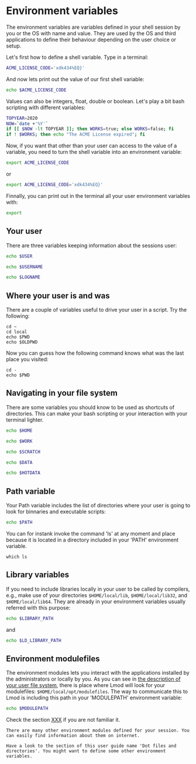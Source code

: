 # Environment variables

The environment variables are variables defined in your shell session by you or the OS with name
and value. They are used by the OS and third applications to define their behaviour depending
on the user choice or setup.

Let's first how to define a shell variable. Type in a terminal:

```bash
ACME_LICENSE_CODE='xdk434%EQ}'
```

And now lets print out the value of our first shell variable:

```bash
echo $ACME_LICENSE_CODE
```

Values can also be integers, float, double or boolean. Let's play a bit bash scripting with different variables:

```bash
TOPYEAR=2020
NOW=`date +'%Y'`
if [[ $NOW -lt TOPYEAR ]]; then WORKS=true; else WORKS=false; fi
if ! $WORKS; then echo "The ACME License expired"; fi
```

Now, if you want that other than your user can access to the value of a variable, you need to turn
the shell variable into an environment variable:

```bash
export ACME_LICENSE_CODE
```

or

```bash
export ACME_LICENSE_CODE='xdk434%EQ}'
```

Finnally, you can print out in the terminal all your user environment variables
with:

```bash
export
```

## Your user

There are three variables keeping information about the sessions user:

```bash
echo $USER
```
```bash
echo $USERNAME
```
```bash
echo $LOGNAME
```

## Where your user is and was

There are a couple of variables useful to drive your user in a script. Try the following:

```
cd ~
cd local
echo $PWD
echo $OLDPWD
```

Now you can guess how the following command knows what was the last place you visited:

```
cd -
echo $PWD
```

## Navigating in your file system

There are some variables you should know to be used as shortcuts of directories. This can make your
bash scripting or your interaction with your terminal lighter.

```bash
echo $HOME
```

```bash
echo $WORK
```

```bash
echo $SCRATCH
```

```bash
echo $DATA
```

```bash
echo $HOTDATA
```

## Path variable

Your Path variable includes the list of directories where your user is going to look for binnaries
and executable scripts:

```bash
echo $PATH
```

You can for instank invoke the command 'ls' at any moment and place because it is located in a
directory included in your 'PATH' environment variable.

```
which ls
```

## Library variables

If you need to include libraries locally in your user to be called by compilers, e.g., make use of
your directories `$HOME/local/lib`, `$HOME/local/lib32`, and `$HOME/local/lib64`. They are already in
your environment variables usually referred with this purpose:

```bash
echo $LIBRARY_PATH
```

and

```bash
echo $LD_LIBRARY_PATH
```

## Environment modulefiles

The environment modules lets you interact with the applications installed by the administrators or locally by you. As you can see in [the description of your user file system](user_file_system.md), there is place where Lmod will look for your modulefiles: `$HOME/local/opt/modulefiles`. The way to communicate
this to Lmod is including this path in your 'MODULEPATH' environment variable:

```bash
echo $MODULEPATH
```

Check the section [XXX](environment_modules.md) if you are not familiar it.

```{note}
There are many other environment modules defined for your session. You can easily find information about them on internet.
```

```{tip}
Have a look to the section of this user guide name 'Dot files and
directories'. You might want to define some other environment variables.
```

